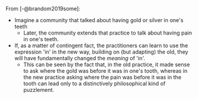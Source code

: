 From [-@brandom2019some]:

- Imagine a community that talked about having gold or silver in one's teeth
   - Later, the community extends that practice to talk about having pain in 
     one's teeth.
- If, as a matter of contingent fact, the practitioners can learn to use the 
  expression 'in' in the new way, building on (but adapting) the old, they will 
  have fundamentally changed the *meaning* of 'in'.
    - This can be seen by the fact that, in the old practice, it made sense to 
      ask where the gold was before it was in one's tooth, whereas in the new 
      practice asking where the pain was before it was in the tooth can lead 
      only to a distinctively philosophical kind of puzzlement.
      